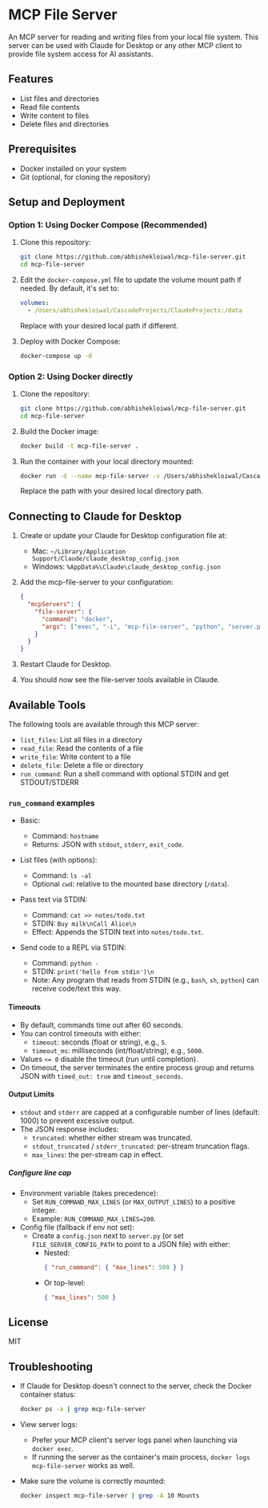 # MCP File Server

An MCP server for reading and writing files from your local file system. This server can be used with Claude for Desktop or any other MCP client to provide file system access for AI assistants.

## Features

- List files and directories
- Read file contents
- Write content to files
- Delete files and directories

## Prerequisites

- Docker installed on your system
- Git (optional, for cloning the repository)

## Setup and Deployment

### Option 1: Using Docker Compose (Recommended)

1. Clone this repository:
   ```bash
   git clone https://github.com/abhishekloiwal/mcp-file-server.git
   cd mcp-file-server
   ```

2. Edit the `docker-compose.yml` file to update the volume mount path if needed. By default, it's set to:
   ```yaml
   volumes:
     - /Users/abhishekloiwal/CascadeProjects/ClaudeProjects:/data
   ```
   Replace with your desired local path if different.

3. Deploy with Docker Compose:
   ```bash
   docker-compose up -d
   ```

### Option 2: Using Docker directly

1. Clone the repository:
   ```bash
   git clone https://github.com/abhishekloiwal/mcp-file-server.git
   cd mcp-file-server
   ```

2. Build the Docker image:
   ```bash
   docker build -t mcp-file-server .
   ```

3. Run the container with your local directory mounted:
   ```bash
   docker run -d --name mcp-file-server -v /Users/abhishekloiwal/CascadeProjects/ClaudeProjects:/data mcp-file-server
   ```
   Replace the path with your desired local directory path.

## Connecting to Claude for Desktop

1. Create or update your Claude for Desktop configuration file at:
   - Mac: `~/Library/Application Support/Claude/claude_desktop_config.json`
   - Windows: `%AppData%\Claude\claude_desktop_config.json`

2. Add the mcp-file-server to your configuration:
   ```json
   {
     "mcpServers": {
       "file-server": {
         "command": "docker",
         "args": ["exec", "-i", "mcp-file-server", "python", "server.py"]
       }
     }
   }
   ```

3. Restart Claude for Desktop.

4. You should now see the file-server tools available in Claude.

## Available Tools

The following tools are available through this MCP server:

- `list_files`: List all files in a directory
- `read_file`: Read the contents of a file
- `write_file`: Write content to a file
- `delete_file`: Delete a file or directory
- `run_command`: Run a shell command with optional STDIN and get STDOUT/STDERR

### `run_command` examples

- Basic:
  - Command: `hostname`
  - Returns: JSON with `stdout`, `stderr`, `exit_code`.

- List files (with options):
  - Command: `ls -al`
  - Optional `cwd`: relative to the mounted base directory (`/data`).

- Pass text via STDIN:
  - Command: `cat >> notes/todo.txt`
  - STDIN: `Buy milk\nCall Alice\n`
  - Effect: Appends the STDIN text into `notes/todo.txt`.

- Send code to a REPL via STDIN:
  - Command: `python -`
  - STDIN: `print('hello from stdin')\n`
  - Note: Any program that reads from STDIN (e.g., `bash`, `sh`, `python`) can receive code/text this way.

#### Timeouts

- By default, commands time out after 60 seconds.
- You can control timeouts with either:
  - `timeout`: seconds (float or string), e.g., `5`.
  - `timeout_ms`: milliseconds (int/float/string), e.g., `5000`.
- Values `<= 0` disable the timeout (run until completion).
- On timeout, the server terminates the entire process group and returns JSON with `timed_out: true` and `timeout_seconds`.

#### Output Limits

- `stdout` and `stderr` are capped at a configurable number of lines (default: 1000) to prevent excessive output.
- The JSON response includes:
  - `truncated`: whether either stream was truncated.
  - `stdout_truncated` / `stderr_truncated`: per-stream truncation flags.
  - `max_lines`: the per-stream cap in effect.

##### Configure line cap

- Environment variable (takes precedence):
  - Set `RUN_COMMAND_MAX_LINES` (or `MAX_OUTPUT_LINES`) to a positive integer.
  - Example: `RUN_COMMAND_MAX_LINES=200`.
- Config file (fallback if env not set):
  - Create a `config.json` next to `server.py` (or set `FILE_SERVER_CONFIG_PATH` to point to a JSON file) with either:
    - Nested:
      ```json
      { "run_command": { "max_lines": 500 } }
      ```
    - Or top-level:
      ```json
      { "max_lines": 500 }
      ```

## License

MIT

## Troubleshooting

- If Claude for Desktop doesn't connect to the server, check the Docker container status:
  ```bash
  docker ps -a | grep mcp-file-server
  ```

- View server logs:
  - Prefer your MCP client's server logs panel when launching via `docker exec`.
  - If running the server as the container's main process, `docker logs mcp-file-server` works as well.

- Make sure the volume is correctly mounted:
  ```bash
  docker inspect mcp-file-server | grep -A 10 Mounts
  ```
